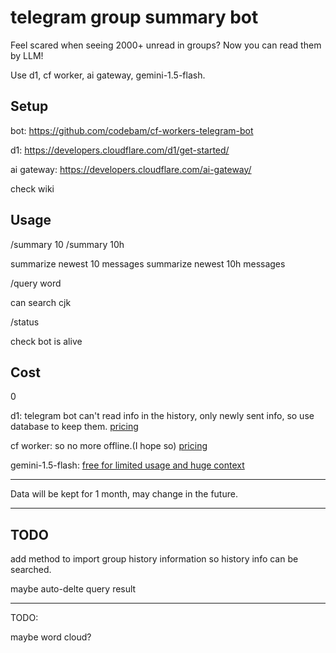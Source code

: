 # telegram group summary bot

Feel scared when seeing 2000+ unread in groups? Now you can read them by LLM!

Use d1, cf worker, ai gateway, gemini-1.5-flash.

## Setup

bot: <https://github.com/codebam/cf-workers-telegram-bot>

d1: <https://developers.cloudflare.com/d1/get-started/>

ai gateway: <https://developers.cloudflare.com/ai-gateway/>

check wiki

## Usage

/summary 10
/summary 10h

summarize newest 10 messages
summarize newest 10h messages

/query word

can search cjk

/status

check bot is alive

## Cost

0

d1: telegram bot can't read info in the history, only newly sent info, so use database to keep them. [pricing](https://developers.cloudflare.com/d1/platform/pricing/#billing-metrics)

cf worker: so no more offline.(I hope so) [pricing](https://developers.cloudflare.com/workers/platform/pricing/#workers)

gemini-1.5-flash: [free for limited usage and huge context](https://ai.google.dev/pricing?hl=zh-cn#1_5flash)

---

Data will be kept for 1 month, may change in the future.

---

## TODO

add method to import group history information so history info can be searched.

maybe auto-delte query result

---

TODO:

maybe word cloud?
